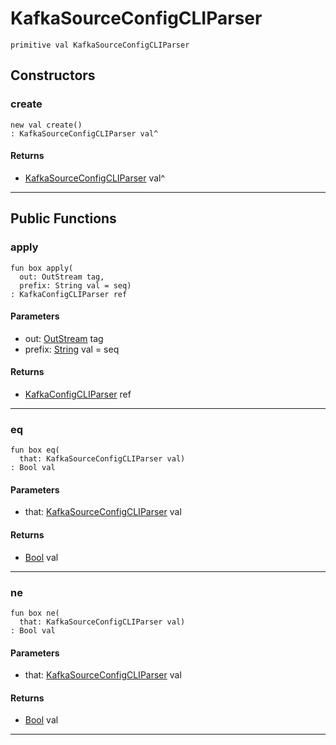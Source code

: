 # KafkaSourceConfigCLIParser

```pony
primitive val KafkaSourceConfigCLIParser
```

## Constructors

### create

```pony
new val create()
: KafkaSourceConfigCLIParser val^
```

#### Returns

* [KafkaSourceConfigCLIParser](wallaroo-core-source-kafka_source-KafkaSourceConfigCLIParser) val^

---

## Public Functions

### apply

```pony
fun box apply(
  out: OutStream tag,
  prefix: String val = seq)
: KafkaConfigCLIParser ref
```
#### Parameters

*   out: [OutStream](builtin-OutStream) tag
*   prefix: [String](builtin-String) val = seq

#### Returns

* [KafkaConfigCLIParser](pony-kafka-KafkaConfigCLIParser) ref

---

### eq

```pony
fun box eq(
  that: KafkaSourceConfigCLIParser val)
: Bool val
```
#### Parameters

*   that: [KafkaSourceConfigCLIParser](wallaroo-core-source-kafka_source-KafkaSourceConfigCLIParser) val

#### Returns

* [Bool](builtin-Bool) val

---

### ne

```pony
fun box ne(
  that: KafkaSourceConfigCLIParser val)
: Bool val
```
#### Parameters

*   that: [KafkaSourceConfigCLIParser](wallaroo-core-source-kafka_source-KafkaSourceConfigCLIParser) val

#### Returns

* [Bool](builtin-Bool) val

---

